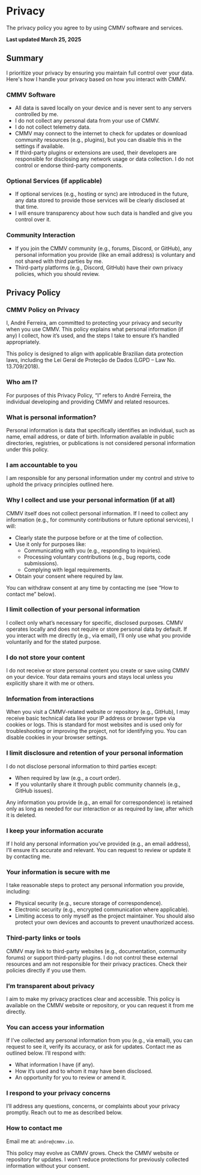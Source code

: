 # Privacy
The privacy policy you agree to by using CMMV software and services.

**Last updated March 25, 2025**

## Summary
I prioritize your privacy by ensuring you maintain full control over your data. Here's how I handle your privacy based on how you interact with CMMV.

### CMMV Software
- All data is saved locally on your device and is never sent to any servers controlled by me.
- I do not collect any personal data from your use of CMMV.
- I do not collect telemetry data.
- CMMV may connect to the internet to check for updates or download community resources (e.g., plugins), but you can disable this in the settings if available.
- If third-party plugins or extensions are used, their developers are responsible for disclosing any network usage or data collection. I do not control or endorse third-party components.

### Optional Services (if applicable)
- If optional services (e.g., hosting or sync) are introduced in the future, any data stored to provide those services will be clearly disclosed at that time.
- I will ensure transparency about how such data is handled and give you control over it.

### Community Interaction
- If you join the CMMV community (e.g., forums, Discord, or GitHub), any personal information you provide (like an email address) is voluntary and not shared with third parties by me.
- Third-party platforms (e.g., Discord, GitHub) have their own privacy policies, which you should review.

## Privacy Policy

### CMMV Policy on Privacy
I, André Ferreira, am committed to protecting your privacy and security when you use CMMV. This policy explains what personal information (if any) I collect, how it’s used, and the steps I take to ensure it’s handled appropriately.

This policy is designed to align with applicable Brazilian data protection laws, including the Lei Geral de Proteção de Dados (LGPD – Law No. 13.709/2018).

### Who am I?
For purposes of this Privacy Policy, “I” refers to André Ferreira, the individual developing and providing CMMV and related resources.

### What is personal information?
Personal information is data that specifically identifies an individual, such as name, email address, or date of birth. Information available in public directories, registries, or publications is not considered personal information under this policy.

### I am accountable to you
I am responsible for any personal information under my control and strive to uphold the privacy principles outlined here.

### Why I collect and use your personal information (if at all)
CMMV itself does not collect personal information. If I need to collect any information (e.g., for community contributions or future optional services), I will:
- Clearly state the purpose before or at the time of collection.
- Use it only for purposes like:
  - Communicating with you (e.g., responding to inquiries).
  - Processing voluntary contributions (e.g., bug reports, code submissions).
  - Complying with legal requirements.
- Obtain your consent where required by law.

You can withdraw consent at any time by contacting me (see “How to contact me” below).

### I limit collection of your personal information
I collect only what’s necessary for specific, disclosed purposes. CMMV operates locally and does not require or store personal data by default. If you interact with me directly (e.g., via email), I’ll only use what you provide voluntarily and for the stated purpose.

### I do not store your content
I do not receive or store personal content you create or save using CMMV on your device. Your data remains yours and stays local unless you explicitly share it with me or others.

### Information from interactions
When you visit a CMMV-related website or repository (e.g., GitHub), I may receive basic technical data like your IP address or browser type via cookies or logs. This is standard for most websites and is used only for troubleshooting or improving the project, not for identifying you. You can disable cookies in your browser settings.

### I limit disclosure and retention of your personal information
I do not disclose personal information to third parties except:
- When required by law (e.g., a court order).
- If you voluntarily share it through public community channels (e.g., GitHub issues).

Any information you provide (e.g., an email for correspondence) is retained only as long as needed for our interaction or as required by law, after which it is deleted.

### I keep your information accurate
If I hold any personal information you’ve provided (e.g., an email address), I’ll ensure it’s accurate and relevant. You can request to review or update it by contacting me.

### Your information is secure with me
I take reasonable steps to protect any personal information you provide, including:
- Physical security (e.g., secure storage of correspondence).
- Electronic security (e.g., encrypted communication where applicable).
- Limiting access to only myself as the project maintainer.
You should also protect your own devices and accounts to prevent unauthorized access.

### Third-party links or tools
CMMV may link to third-party websites (e.g., documentation, community forums) or support third-party plugins. I do not control these external resources and am not responsible for their privacy practices. Check their policies directly if you use them.

### I’m transparent about privacy
I aim to make my privacy practices clear and accessible. This policy is available on the CMMV website or repository, or you can request it from me directly.

### You can access your information
If I’ve collected any personal information from you (e.g., via email), you can request to see it, verify its accuracy, or ask for updates. Contact me as outlined below. I’ll respond with:
- What information I have (if any).
- How it’s used and to whom it may have been disclosed.
- An opportunity for you to review or amend it.

### I respond to your privacy concerns
I’ll address any questions, concerns, or complaints about your privacy promptly. Reach out to me as described below.

### How to contact me
Email me at: `andre@cmmv.io`.

This policy may evolve as CMMV grows. Check the CMMV website or repository for updates. I won’t reduce protections for previously collected information without your consent.